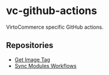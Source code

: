 # vc-github-actions


VirtoCommerce specific GitHub actions.

## Repositories

* [Get Image Tag](/get-image-tag/README.md)
* [Sync Modules Workflows](/sync-module-cicd/README.md)